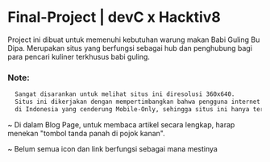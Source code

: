 # Final-Project | devC x Hacktiv8
  Project ini dibuat untuk memenuhi kebutuhan warung makan Babi Guling Bu Dipa. Merupakan situs yang berfungsi sebagai hub dan penghubung 
  bagi para pencari kuliner terkhusus babi guling.
  
  
### Note:   
  ```sh
    Sangat disarankan untuk melihat situs ini diresolusi 360x640. 
    Situs ini dikerjakan dengan mempertimbangkan bahwa pengguna internet
    di Indonesia yang cenderung Mobile-Only, sehingga situs ini hanya tersedia pada versi mobile saja.
  ```
  ~ Di dalam Blog Page, untuk membaca artikel secara lengkap, harap menekan "tombol tanda panah di pojok kanan".
  
  ~ Belum semua icon dan link berfungsi sebagai mana mestinya
